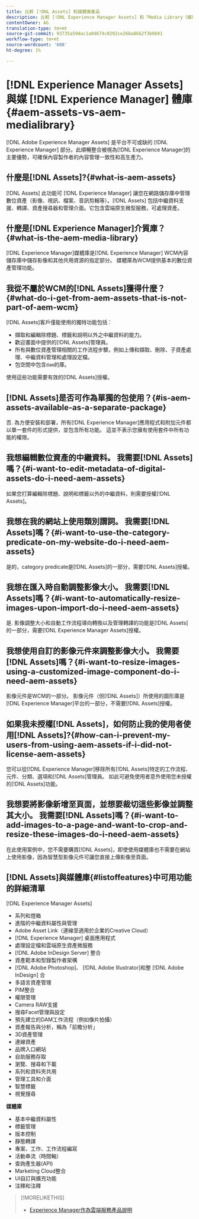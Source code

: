 ```yaml
---
title: 比較 [!DNL Assets] 和媒體庫產品
description: 比較 [!DNL Experience Manager Assets] 和「Media Library（媒體庫）」功能並瞭解差異。
contentOwner: AG
translation-type: tm+mt
source-git-commit: 93735a59dac1a0d674c0292ce268a8662f3b0b91
workflow-type: tm+mt
source-wordcount: '608'
ht-degree: 1%

---
```



# [!DNL Experience Manager Assets] 與媒 [!DNL Experience Manager] 體庫  {#aem-assets-vs-aem-medialibrary}

[!DNL Adobe Experience Manager Assets] 是平台不可或缺的 [!DNL Experience Manager] 部分。此順暢整合被視為[!DNL Experience Manager]的主要優勢，可確保內容製作者的內容管理一致性和高生產力。

## 什麼是[!DNL Assets]?{#what-is-aem-assets}

[!DNL Assets] 此功能可 [!DNL Experience Manager] 讓您在網路儲存庫中管理數位資產（影像、視訊、檔案、音訊剪輯等）。[!DNL Assets] 包括中繼資料支援、轉譯、資產搜尋器和管理介面。它包含雲端原生微型服務，可處理資產。

## 什麼是[!DNL Experience Manager]介質庫？{#what-is-the-aem-media-library}

[!DNL Experience Manager]媒體庫是[!DNL Experience Manager] WCM內容儲存庫中儲存影像和其他共用資源的指定部分。 媒體庫為WCM提供基本的數位資產管理功能。

## 我從不屬於WCM的[!DNL Assets]獲得什麼？{#what-do-i-get-from-aem-assets-that-is-not-part-of-aem-wcm}

[!DNL Assets]客戶僅能使用的獨特功能包括：

* 擷取和編輯除標題、標籤和說明以外之中繼資料的能力。
* 歡迎畫面中提供的[!DNL Assets]管理員。
* 所有與數位資產管理相關的工作流程步驟，例如上傳和擷取、刪除、子資產處理、中繼資料管理和處理設定檔。
* 包空間中包含`dam`的庫。

使用這些功能需要有效的[!DNL Assets]授權。

## [!DNL Assets]是否可作為單獨的包使用？{#is-aem-assets-available-as-a-separate-package}

否. 為方便安裝和部署，所有[!DNL Experience Manager]應用程式和附加元件都以單一套件的形式提供，並包含所有功能。 這並不表示您擁有使用套件中所有功能的權限。

## 我想編輯數位資產的中繼資料。 我需要[!DNL Assets]嗎？{#i-want-to-edit-metadata-of-digital-assets-do-i-need-aem-assets}

如果您打算編輯除標題、說明和標籤以外的中繼資料，則需要授權[!DNL Assets]。

## 我想在我的網站上使用類別謂詞。 我需要[!DNL Assets]嗎？{#i-want-to-use-the-category-predicate-on-my-website-do-i-need-aem-assets}

是的，category predicate是[!DNL Assets]的一部分，需要[!DNL Assets]授權。

## 我想在匯入時自動調整影像大小。 我需要[!DNL Assets]嗎？{#i-want-to-automatically-resize-images-upon-import-do-i-need-aem-assets}

是. 影像調整大小和自動工作流程導向轉換以及管理轉譯的功能是[!DNL Assets]的一部分，需要[!DNL Experience Manager Assets]授權。

## 我想使用自訂的影像元件來調整影像大小。 我需要[!DNL Assets]嗎？{#i-want-to-resize-images-using-a-customized-image-component-do-i-need-aem-assets}

影像元件是WCM的一部分。 影像元件（但[!DNL Assets]）所使用的圖形庫是[!DNL Experience Manager]平台的一部分，不需要[!DNL Assets]授權。

## 如果我未授權[!DNL Assets]，如何防止我的使用者使用[!DNL Assets]?{#how-can-i-prevent-my-users-from-using-aem-assets-if-i-did-not-license-aem-assets}

您可以從[!DNL Experience Manager]移除所有[!DNL Assets]特定的工作流程、元件、分類、選項和[!DNL Assets]管理員。 如此可避免使用者意外使用您未授權的[!DNL Assets]功能。

## 我想要將影像新增至頁面，並想要裁切這些影像並調整其大小。 我需要[!DNL Assets]嗎？{#i-want-to-add-images-to-a-page-and-want-to-crop-and-resize-these-images-do-i-need-aem-assets}

在此使用案例中，您不需要購買[!DNL Assets]，即使使用媒體庫也不需要在網站上使用影像，因為智慧型影像元件可讓您直接上傳影像至頁面。

## [!DNL Assets]與媒體庫{#listoffeatures}中可用功能的詳細清單

[!DNL Experience Manager Assets]

* 系列和燈箱
* 進階的中繼資料屬性與管理
* Adobe Asset Link（連線至適用於企業的Creative Cloud）
* [!DNL Experience Manager] 桌面應用程式
* 處理設定檔和雲端原生資產微服務
* [!DNL Adobe InDesign Server] 整合
* 資產範本和型錄製作者架構
* [!DNL Adobe Photoshop]、 [!DNL Adobe Illustrator]和整 [!DNL Adobe InDesign] 合
* 多語言資產管理
* PIM整合
* 權限管理
* Camera RAW支援
* 搜尋Facet管理與設定
* 預先建立的DAM工作流程（例如像片拍攝）
* 資產報告與分析，稱為「前瞻分析」
* 3D資產管理
* 連線資產
* 品牌入口網站
* 自助服務存取
* 瀏覽、搜尋和下載
* 系列和資料夾共用
* 管理工具和介面
* 智慧標籤
* 視覺搜尋

**媒體庫**

* 基本中繼資料屬性
* 標籤管理
* 版本控制
* 靜態轉譯
* 專案、工作、工作流程編寫
* 活動串流（時間軸）
* 查詢產生器(API)
* Marketing Cloud整合
* UI自訂與擴充功能
* 注釋和注釋

>[!MORELIKETHIS]
>
>* [Experience Manager作為雲端服務產品說明](https://helpx.adobe.com/legal/product-descriptions/adobe-experience-manager-cloud-service.html)

